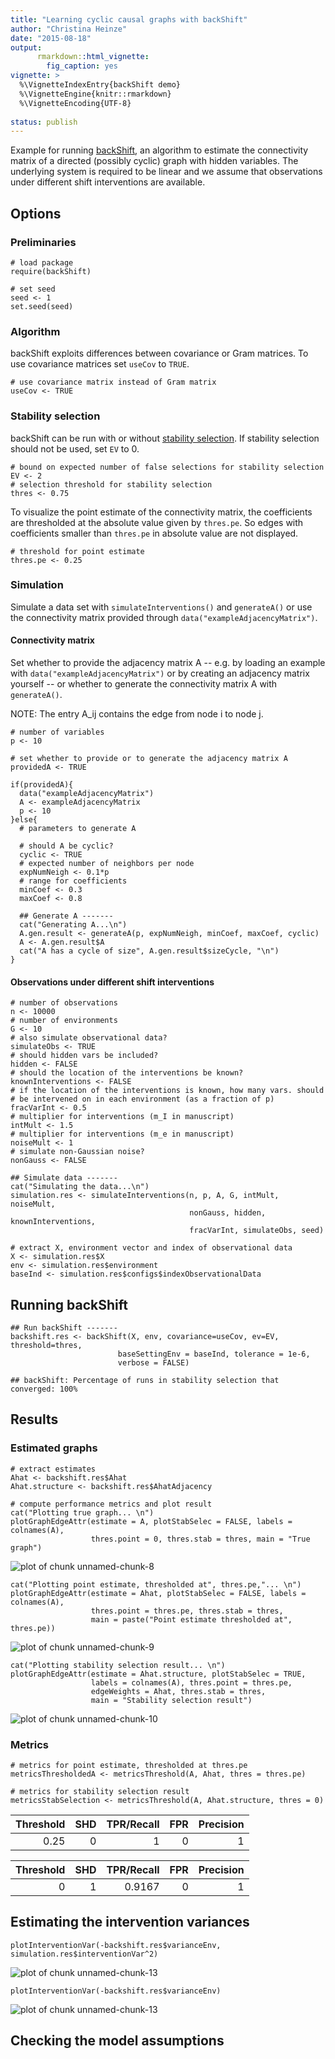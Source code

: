 ```yaml
---
title: "Learning cyclic causal graphs with backShift"
author: "Christina Heinze"
date: "2015-08-18"
output:
      rmarkdown::html_vignette:
        fig_caption: yes
vignette: >
  %\VignetteIndexEntry{backShift demo}
  %\VignetteEngine{knitr::rmarkdown}
  %\VignetteEncoding{UTF-8}
 
status: publish
---
```

 
Example for running [backShift](http://arxiv.org/abs/1506.02494), an algorithm 
to estimate the connectivity
matrix of a directed (possibly cyclic) graph with hidden variables. The
underlying system is required to be linear and we assume that observations
under different shift interventions are available.
 
 
## Options
 
### Preliminaries
 

    # load package
    require(backShift)
     
    # set seed
    seed <- 1
    set.seed(seed)
 
### Algorithm
 
backShift exploits differences between covariance or Gram matrices. To use 
covariance matrices set `useCov` to `TRUE`.
 

    # use covariance matrix instead of Gram matrix
    useCov <- TRUE 
 
### Stability selection
 
backShift can be run with or without [stability selection](http://arxiv.org/abs/0809.2932). 
If stability selection should not be used, set `EV` to 0.
 

    # bound on expected number of false selections for stability selection
    EV <- 2
    # selection threshold for stability selection
    thres <- 0.75 
 
To visualize the point estimate of the connectivity matrix, the coefficients are 
thresholded at the absolute value given by `thres.pe`. So edges with coefficients 
smaller than `thres.pe` in absolute value are not displayed.
 

    # threshold for point estimate 
    thres.pe <- 0.25
 
 
### Simulation
 
Simulate a data set with `simulateInterventions()` and `generateA()` or use the 
connectivity matrix provided through `data("exampleAdjacencyMatrix")`.
 
#### Connectivity matrix
 
Set whether to provide the adjacency matrix A -- e.g. by loading an example 
with `data("exampleAdjacencyMatrix")` or by creating an adjacency matrix yourself --
or whether to generate the connectivity matrix A with `generateA()`.
 
NOTE: The entry A_ij contains the edge from node i to node j.
 

    # number of variables
    p <- 10
     
    # set whether to provide or to generate the adjacency matrix A 
    providedA <- TRUE
     
    if(providedA){
      data("exampleAdjacencyMatrix")
      A <- exampleAdjacencyMatrix
      p <- 10
    }else{
      # parameters to generate A
      
      # should A be cyclic?
      cyclic <- TRUE
      # expected number of neighbors per node
      expNumNeigh <- 0.1*p 
      # range for coefficients
      minCoef <- 0.3
      maxCoef <- 0.8
      
      ## Generate A -------
      cat("Generating A...\n") 
      A.gen.result <- generateA(p, expNumNeigh, minCoef, maxCoef, cyclic)
      A <- A.gen.result$A
      cat("A has a cycle of size", A.gen.result$sizeCycle, "\n") 
    }
 
#### Observations under different shift interventions
 

    # number of observations
    n <- 10000
    # number of environments
    G <- 10 
    # also simulate observational data?
    simulateObs <- TRUE 
    # should hidden vars be included?
    hidden <- FALSE 
    # should the location of the interventions be known?
    knownInterventions <- FALSE 
    # if the location of the interventions is known, how many vars. should
    # be intervened on in each environment (as a fraction of p)
    fracVarInt <- 0.5
    # multiplier for interventions (m_I in manuscript)
    intMult <- 1.5
    # multiplier for interventions (m_e in manuscript)
    noiseMult <- 1
    # simulate non-Gaussian noise? 
    nonGauss <- FALSE
     
    ## Simulate data -------
    cat("Simulating the data...\n") 
    simulation.res <- simulateInterventions(n, p, A, G, intMult, noiseMult, 
                                            nonGauss, hidden, knownInterventions, 
                                            fracVarInt, simulateObs, seed)
     
    # extract X, environment vector and index of observational data
    X <- simulation.res$X
    env <- simulation.res$environment
    baseInd <- simulation.res$configs$indexObservationalData
 
## Running backShift
 

    ## Run backShift -------
    backshift.res <- backShift(X, env, covariance=useCov, ev=EV, threshold=thres, 
                            baseSettingEnv = baseInd, tolerance = 1e-6, 
                            verbose = FALSE)

    ## backShift: Percentage of runs in stability selection that converged: 100%
 
 
## Results
 
### Estimated graphs
 

    # extract estimates
    Ahat <- backshift.res$Ahat
    Ahat.structure <- backshift.res$AhatAdjacency
     
    # compute performance metrics and plot result
    cat("Plotting true graph... \n") 
    plotGraphEdgeAttr(estimate = A, plotStabSelec = FALSE, labels = colnames(A), 
                      thres.point = 0, thres.stab = thres, main = "True graph")

<img src="/figure/unnamed-chunk-8-1.png" title="plot of chunk unnamed-chunk-8" alt="plot of chunk unnamed-chunk-8" style="display: block; margin: auto;" />
 

    cat("Plotting point estimate, thresholded at", thres.pe,"... \n") 
    plotGraphEdgeAttr(estimate = Ahat, plotStabSelec = FALSE, labels = colnames(A), 
                      thres.point = thres.pe, thres.stab = thres, 
                      main = paste("Point estimate thresholded at", thres.pe))

<img src="/figure/unnamed-chunk-9-1.png" title="plot of chunk unnamed-chunk-9" alt="plot of chunk unnamed-chunk-9" style="display: block; margin: auto;" />
 

    cat("Plotting stability selection result... \n") 
    plotGraphEdgeAttr(estimate = Ahat.structure, plotStabSelec = TRUE, 
                      labels = colnames(A), thres.point = thres.pe, 
                      edgeWeights = Ahat, thres.stab = thres, 
                      main = "Stability selection result")

<img src="/figure/unnamed-chunk-10-1.png" title="plot of chunk unnamed-chunk-10" alt="plot of chunk unnamed-chunk-10" style="display: block; margin: auto;" />
 
### Metrics
 

    # metrics for point estimate, thresholded at thres.pe
    metricsThresholdedA <- metricsThreshold(A, Ahat, thres = thres.pe)
     
    # metrics for stability selection result
    metricsStabSelection <- metricsThreshold(A, Ahat.structure, thres = 0)
 

| Threshold| SHD| TPR/Recall| FPR| Precision|
|---------:|---:|----------:|---:|---------:|
|      0.25|   0|          1|   0|         1|



| Threshold| SHD| TPR/Recall| FPR| Precision|
|---------:|---:|----------:|---:|---------:|
|         0|   1|     0.9167|   0|         1|
 
## Estimating the intervention variances
 

    plotInterventionVar(-backshift.res$varianceEnv, simulation.res$interventionVar^2)

![plot of chunk unnamed-chunk-13](/figure/unnamed-chunk-13-1.png) 

    plotInterventionVar(-backshift.res$varianceEnv)

![plot of chunk unnamed-chunk-13](/figure/unnamed-chunk-13-2.png) 
 
 
## Checking the model assumptions
